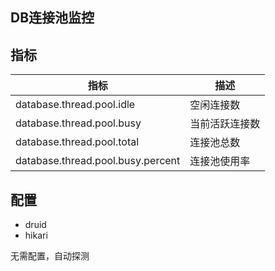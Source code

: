 ##  DB连接池监控


## 指标

|指标|描述|
|----|----|
|database.thread.pool.idle| 空闲连接数 |
|database.thread.pool.busy| 当前活跃连接数|
|database.thread.pool.total| 连接池总数 |
|database.thread.pool.busy.percent| 连接池使用率|

## 配置

  - druid 
  - hikari
  
无需配置，自动探测
  
